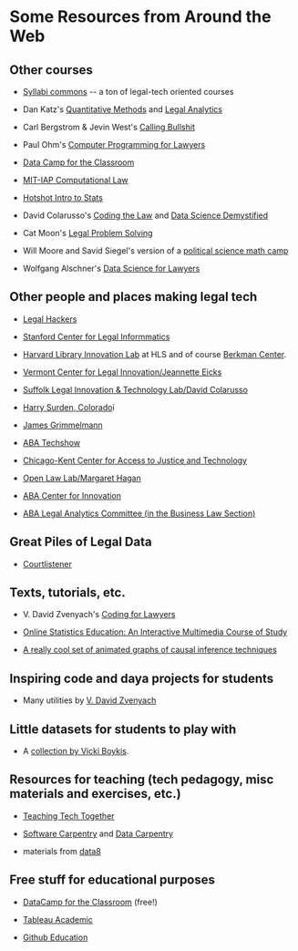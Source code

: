 # Some Resources from Around the Web


## Other courses

- [Syllabi commons](http://techforlawstudents.classcaster.net/syllabi-commons/) -- a ton of legal-tech oriented courses

- Dan Katz's [Quantitative Methods](http://www.quantitativemethodsclass.com/) and [Legal Analytics](http://www.legalanalyticscourse.com/)

- Carl Bergstrom & Jevin West's [Calling Bullshit](http://callingbullshit.org/)

- Paul Ohm's [Computer Programming for Lawyers](https://cp4l.org/) 

- [Data Camp for the Classroom](https://www.datacamp.com/groups/education)

- [MIT-IAP Computational Law](https://mitmedialab.github.io/2018-MIT-IAP-ComputationalLaw/)

- [Hotshot Intro to Stats](https://www.hotshotlegal.com/courses/introduction-to-statistics)

- David Colarusso's [Coding the Law](http://www.codingthelaw.org/) and [Data Science Demystified](http://suffolklitlab.org/howto/#demystified)

- Cat Moon's [Legal Problem Solving](http://www.legalproblemsolving.org/)

- Will Moore and Savid Siegel's version of a [political science math camp](http://people.duke.edu/%7Edas76/MooSieBook.html)

- Wolfgang Alschner's [Data Science for Lawyers](http://www.legaldatascience.org)

## Other people and places making legal tech 

- [Legal Hackers](https://legalhackers.org/)

- [Stanford Center for Legal Informmatics](https://law.stanford.edu/codex-the-stanford-center-for-legal-informatics/)

- [Harvard Library Innovation Lab](https://lil.law.harvard.edu/) at HLS and of course [Berkman Center](https://cyber.harvard.edu/).

- [Vermont Center for Legal Innovation/Jeannette Eicks](https://www.vermontlaw.edu/academics/centers-and-programs/center-for-legal-innovation)

- [Suffolk Legal Innovation & Technology Lab/David Colarusso](http://suffolklitlab.org/)

- [Harry Surden, Colorado](http://www.harrysurden.com/wordpress/)i

- [James Grimmelmann](http://james.grimmelmann.net/)

- [ABA Techshow](http://www.techshow.com/)

- [Chicago-Kent Center for Access to Justice and Technology](https://www.kentlaw.iit.edu/institutes-centers/center-for-access-to-justice-and-technology)

- [Open Law Lab/Margaret Hagan](http://www.openlawlab.com/)

- [ABA Center for Innovation](http://abacenterforinnovation.org/)

- [ABA Legal Analytics Committee (in the Business Law Section)](https://apps.americanbar.org/dch/committee.cfm?com=CL570000)

## Great Piles of Legal Data

- [Courtlistener](https://www.courtlistener.com/)

## Texts, tutorials, etc.

- V. David Zvenyach's [Coding for Lawyers](http://codingforlawyers.com/)

- [Online Statistics Education: An Interactive Multimedia Course of Study](http://onlinestatbook.com/2/index.html)

- [A really cool set of animated graphs of causal inference techniques](http://nickchk.com/causalgraphs.html)

## Inspiring code and daya projects for students

- Many utilities by [V. David Zvenyach](https://esq.io/pages/projects.html)

## Little datasets for students to play with

- A [collection by Vicki Boykis](http://veekaybee.github.io/2018/07/23/small-datasets/).

## Resources for teaching (tech pedagogy, misc materials and exercises, etc.)

- [Teaching Tech Together](http://teachtogether.tech)

- [Software Carpentry](https://software-carpentry.org) and [Data Carpentry](https://datacarpentry.org)

- materials from [data8](http://data8.org)

## Free stuff for educational purposes

- [DataCamp for the Classroom](https://www.datacamp.com/groups/education) (free!)

- [Tableau Academic](https://www.tableau.com/academic)

- [Github Education](https://education.github.com)

